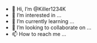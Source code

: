 - 👋 Hi, I’m @Killer1234K
- 👀 I’m interested in ...
- 🌱 I’m currently learning ...
- 💞️ I’m looking to collaborate on ...
- 📫 How to reach me ...

<!---
Killer1234K/Killer1234K is a ✨ special ✨ repository because its `README.md` (this file) appears on your GitHub profile.
You can click the Preview link to take a look at your changes.
--->
